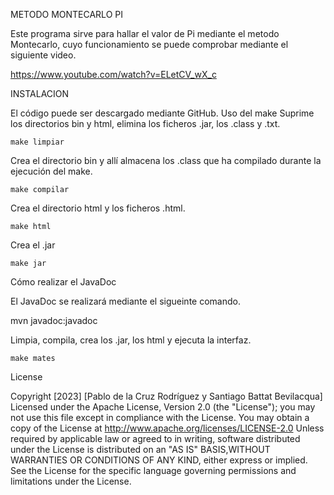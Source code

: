 METODO MONTECARLO PI

Este programa sirve para hallar el valor de Pi mediante el metodo Montecarlo, cuyo funcionamiento se puede comprobar mediante el siguiente video. 

https://www.youtube.com/watch?v=ELetCV_wX_c

INSTALACION

El código puede ser descargado mediante GitHub.
Uso del make
Suprime los directorios bin y html, elimina los ficheros .jar, los .class y .txt.

	make limpiar

Crea el directorio bin y allí almacena los .class que ha compilado durante la ejecución del make.

	make compilar

Crea el directorio html y los ficheros .html.

	make html

Crea el .jar

	make jar
 Cómo realizar el JavaDoc

El JavaDoc se realizará mediante el sigueinte comando.

mvn javadoc:javadoc

Limpia, compila, crea los .jar, los html y ejecuta la interfaz.

	make mates

License

Copyright [2023] [Pablo de la Cruz Rodríguez y Santiago Battat Bevilacqua] Licensed under the Apache License, Version 2.0 (the "License"); you may not use this file except in compliance with the License. You may obtain a copy of the License at http://www.apache.org/licenses/LICENSE-2.0 Unless required by applicable law or agreed to in writing, software distributed under the License is distributed on an "AS IS" BASIS,WITHOUT WARRANTIES OR CONDITIONS OF ANY KIND, either express or implied. See the License for the specific language governing permissions and limitations under the License.
